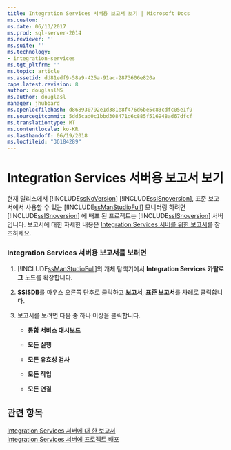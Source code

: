```yaml
---
title: Integration Services 서버용 보고서 보기 | Microsoft Docs
ms.custom: ''
ms.date: 06/13/2017
ms.prod: sql-server-2014
ms.reviewer: ''
ms.suite: ''
ms.technology:
- integration-services
ms.tgt_pltfrm: ''
ms.topic: article
ms.assetid: dd81edf9-58a9-425a-91ac-2873606e820a
caps.latest.revision: 8
author: douglaslMS
ms.author: douglasl
manager: jhubbard
ms.openlocfilehash: d868930792e1d381e8f476d6be5c83cdfc05e1f9
ms.sourcegitcommit: 5dd5cad0c1bbd308471d6c885f516948ad67dfcf
ms.translationtype: MT
ms.contentlocale: ko-KR
ms.lasthandoff: 06/19/2018
ms.locfileid: "36184289"
---
```

# <a name="view-reports-for-the-integration-services-server"></a>Integration Services 서버용 보고서 보기
  현재 릴리스에서 [!INCLUDE[ssNoVersion](../includes/ssnoversion-md.md)] [!INCLUDE[ssISnoversion](../includes/ssisnoversion-md.md)], 표준 보고서에서 사용할 수 있는 [!INCLUDE[ssManStudioFull](../includes/ssmanstudiofull-md.md)] 모니터링 하려면 [!INCLUDE[ssISnoversion](../includes/ssisnoversion-md.md)] 에 배포 된 프로젝트는 [!INCLUDE[ssISnoversion](../includes/ssisnoversion-md.md)] 서버입니다.  보고서에 대한 자세한 내용은 [Integration Services 서버를 위한 보고서](../../2014/integration-services/reports-for-the-integration-services-server.md)를 참조하세요.  
  
### <a name="to-view-reports-for-the-integration-services-server"></a>Integration Services 서버용 보고서를 보려면  
  
1.  [!INCLUDE[ssManStudioFull](../includes/ssmanstudiofull-md.md)]의 개체 탐색기에서 **Integration Services 카탈로그** 노드를 확장합니다.  
  
2.  **SSISDB**를 마우스 오른쪽 단추로 클릭하고 **보고서**, **표준 보고서**를 차례로 클릭합니다.  
  
3.  보고서를 보려면 다음 중 하나 이상을 클릭합니다.  
  
    -   **통합 서비스 대시보드**  
  
    -   **모든 실행**  
  
    -   **모든 유효성 검사**  
  
    -   **모든 작업**  
  
    -   **모든 연결**  
  
## <a name="see-also"></a>관련 항목  
 [Integration Services 서버에 대 한 보고서](../../2014/integration-services/reports-for-the-integration-services-server.md)   
 [Integration Services 서버에 프로젝트 배포](../../2014/integration-services/deploy-projects-to-integration-services-server.md)  
  
  
